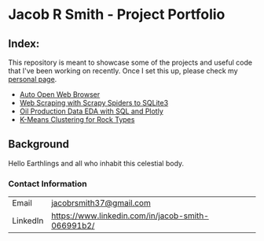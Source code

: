 # Jacob R Smith - Project Portfolio

## Index:

This repository is meant to showcase some of the projects and useful code that I've been working on recently.
Once I set this up, please check my [personal page](https://johnodonnell123.github.io).

- [Auto Open Web Browser](https://github.com/Jacobrsmith37/Personal_Projects-JRS/blob/main/Auto_Open_Browser.py)
- [Web Scraping with Scrapy Spiders to SQLite3](https://github.com/johnodonnell123/Personal_Projects/tree/master/Scraping%20Oil%20Production%20with%20Scrapy)
- [Oil Production Data EDA with SQL and Plotly](https://github.com/johnodonnell123/Personal_Projects/tree/master/Oil%20Production%20Data%20EDA%20with%20SQL%20and%20Plotly)
- [K-Means Clustering for Rock Types](https://github.com/johnodonnell123/Personal_Projects/tree/master/Cluster%20Analysis%20for%20Rock%20Typing)

## Background

Hello Earthlings and all who inhabit this celestial body.

### Contact Information

|||
| --- | --- |
|  Email | jacobrsmith37@gmail.com |
| LinkedIn | https://www.linkedin.com/in/jacob-smith-066991b2/ |

